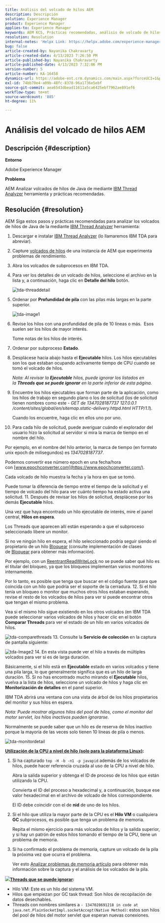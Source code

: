 ```yaml
---
title: Análisis del volcado de hilos AEM
description: Descripción
solution: Experience Manager
product: Experience Manager
applies-to: Experience Manager
keywords: AEM KCS, Prácticas recomendadas, análisis de volcado de hilos de, Adobe Experience Manager, Java, Analizador de hilos de IBM
resolution: Resolution
internal-notes: 'Helpx Link: https://helpx.adobe.com/experience-manager/kb/thread-dump-analysis.html'
bug: false
article-created-by: Nayanika Chakravarty
article-created-date: 4/13/2023 7:26:50 PM
article-published-by: Nayanika Chakravarty
article-published-date: 4/13/2023 7:32:06 PM
version-number: 5
article-number: KA-16458
dynamics-url: https://adobe-ent.crm.dynamics.com/main.aspx?forceUCI=1&pagetype=entityrecord&etn=knowledgearticle&id=3623661f-31da-ed11-a7c7-6045bd0067ea
exl-id: 74bb70e4-a09b-48fc-8378-96a1736e5ebf
source-git-commit: aea6543dbead11611a5ca6425ebf7962ae891ef6
workflow-type: tm+mt
source-wordcount: '885'
ht-degree: 11%

---
```


# Análisis del volcado de hilos AEM

## Descripción {#description}


<b>Entorno</b>

Adobe Experience Manager

<b>Problema</b>

AEM Analizar volcados de hilos de Java de mediante [IBM Thread Analyzer](https://www.ibm.com/support/pages/ibm-thread-and-monitor-dump-analyzer-java-tmda) herramienta y prácticas recomendadas.


## Resolución {#resolution}


AEM Siga estos pasos y prácticas recomendadas para analizar los volcados de hilos de Java de la mediante [IBM Thread Analyzer](https://www.ibm.com/support/pages/ibm-thread-and-monitor-dump-analyzer-java-tmda) herramienta:

1. Descargar e instalar [IBM Thread Analyzer](https://www.ibm.com/support/pages/ibm-thread-and-monitor-dump-analyzer-java-tmda) (lo llamaremos IBM TDA para abreviar).
2. Capture [volcados de hilos](https://helpx.adobe.com/experience-manager/kb/thread-dumps-collection-analysis.html) de una instancia de AEM que experimenta problemas de rendimiento.
3. Abra los volcados de subprocesos en IBM TDA.
4. Para ver los detalles de un volcado de hilos, seleccione el archivo en la lista y, a continuación, haga clic en <b>Detalle del hilo</b> botón.

   ![tda-threaddetail](https://helpx.adobe.com/content/dam/help/en/experience-manager/kb/thread-dump-analysis/_jcr_content/main-pars/image_1587732783/tda-threaddetail.png "tda-threaddetail")
5. Ordenar por <b>Profundidad de pila</b> con las pilas más largas en la parte superior.

   ![tda-image1](https://helpx.adobe.com/content/dam/help/en/experience-manager/kb/thread-dump-analysis/_jcr_content/main-pars/image/tda-image1.png)
6. Revise los hilos con una profundidad de pila de 10 líneas o más.  Esos suelen ser los hilos de mayor interés.

   Tome notas de los hilos de interés.
7. Ordenar por subproceso <b>Estado</b>.
8. Desplácese hacia abajo hasta el <b>Ejecutable</b> hilos. Los hilos ejecutables son los que estaban ocupando activamente tiempo de CPU cuando se tomó el volcado de hilos.

   *Nota: Al revisar la <b>Ejecutable</b> hilos, puede ignorar los listados en la <b>Threads que se puede ignorar</b> en la parte inferior de esta página.*


9. Encuentre los hilos ejecutables que forman parte de la aplicación, como los hilos de trabajo en segundo plano o los de solicitud (los de solicitud tienen nombres como este - *GET de 1347028187737 127.0.0.1 /content/sites/global/en/sitemap.static-delivery.httpd.html HTTP/1.1*).

   Cuando los encuentre, haga clic en ellos uno por uno.
10. Para cada hilo de solicitud, puede averiguar cuándo el explorador del usuario hizo la solicitud al servidor si mira la marca de tiempo en el nombre del hilo.

   Por ejemplo, en el nombre del hilo anterior, la marca de tiempo (en formato unix epoch de milisegundos) es *1347028187737*.

   Podemos convertir ese número epoch en una fecha/hora con [www.epochconverter.com](https://www.epochconverter.com/).

   Cada volcado de hilo muestra la fecha y la hora en que se tomó.

   Puede tomar la diferencia de tiempo entre el tiempo de la solicitud y el tiempo de volcado del hilo para ver cuánto tiempo ha estado activa una solicitud.
11. Después de revisar los hilos de solicitud, desplácese por los demás <b>Ejecutable</b> hilos.

   Una vez que haya encontrado un hilo ejecutable de interés, mire el panel central, <b>Hilos en espera</b>.

   Los Threads que aparecen allí están esperando a que el subproceso seleccionado libere un monitor.

   Si no ve ningún hilo en espera, el hilo seleccionado podría seguir siendo el propietario de un hilo [Bloquear](https://docs.oracle.com/javase/1.5.0/docs/api/java/util/concurrent/locks/Lock.html) (consulte implementación de clases de [Bloquear](https://docs.oracle.com/javase/1.5.0/docs/api/java/util/concurrent/locks/Lock.html) para obtener más información).

   Por ejemplo, con un [ReentrantReadWriteLock](https://docs.oracle.com/javase/1.5.0/docs/api/java/util/concurrent/locks/ReentrantReadWriteLock.html) no se puede saber qué hilo es el titular del bloqueo, ya que los bloqueos implementan varios monitores internamente.

   Por lo tanto, es posible que tenga que buscar en el código fuente para que coincida con un hilo que podría ser el soporte de la cerradura.
12. Si el hilo tenía un bloqueo o monitor que muchos otros hilos estaban esperando, revise el resto de los volcados de hilos para ver si puede encontrar otros que tengan el mismo problema.

   Vea si el mismo hilo sigue existiendo en los otros volcados (en IBM TDA puede seleccionar varios volcados de hilos y hacer clic en el botón <b>Comparar Threads</b> para ver el estado de un hilo en varios volcados de hilos.

   ![tda-comparethreads](https://helpx.adobe.com/content/dam/help/en/experience-manager/kb/thread-dump-analysis/_jcr_content/main-pars/image_1159496390/tda-comparethreads.png)
13. Consulte la <b>Servicio de colección</b> en la captura de pantalla siguiente:

   ![tda-Image2](https://helpx.adobe.com/content/dam/help/en/experience-manager/kb/thread-dump-analysis/_jcr_content/main-pars/image_1730877898/tda-Image2.png)
14. En esta vista puede ver el hilo a través de múltiples volcados para ver si es de larga duración.

   Básicamente, si el hilo está en <b>Ejecutable</b> estado en varios volcados y tiene una pila larga, lo que generalmente significa que es un hilo de larga duración.
15. Si no has encontrado mucho mirando el <b>Ejecutable</b> hilos, vuelva a la lista de hilos, seleccione un volcado de hilos y haga clic en <b>Monitorización de detalles</b> en el panel superior.

   IBM TDA abrirá una ventana con una vista de árbol de los hilos propietarios del monitor y sus hilos en espera.

   *Nota: Puede mostrar algunos hilos del pool de hilos, como el monitor del motor servlet, los hilos inactivos pueden ignorarse.*

   Normalmente se puede saber que un hilo es de reserva de hilos inactivo porque la mayoría de las veces solo tienen 10 líneas de pila o menos.

   ![tda-monitordetail](https://helpx.adobe.com/content/dam/help/en/experience-manager/kb/thread-dump-analysis/_jcr_content/main-pars/image_1106466084/tda-monitordetail.png)




<u><b>Utilización de la CPU a nivel de hilo (solo para la plataforma Linux)</b></u><b>:</b>

1. Si ha capturado `top -H -b -n1 -p javapid` además de los volcados de hilos, puede hacer referencia cruzada al uso de la CPU a nivel de hilo.

   Abra la salida superior y obtenga el ID de proceso de los hilos que están utilizando la CPU.

   Convierta el ID del proceso a hexadecimal y, a continuación, busque ese valor hexadecimal en el archivo de volcado de hilos correspondiente.

   El ID debe coincidir con el de <b>nid</b> de uno de los hilos.
2. Si el hilo que utiliza la mayor parte de la CPU es el <b>Hilo VM</b> o cualquiera <b>GC</b> subprocesos, es posible que tenga un problema de memoria.

   Repita el mismo ejercicio para más volcados de hilos y la salida superior, y si hay un patrón de estos hilos tomando el tiempo de la CPU, tiene un problema de memoria.
3. Si ha confirmado el problema de memoria, capture un volcado de la pila la próxima vez que ocurra el problema.

   Ver esto [Analizar problemas de memoria artículo](https://experienceleague.adobe.com/docs/experience-cloud-kcs/kbarticles/KA-17482.html?lang=en) para obtener más información sobre la captura y el análisis de los volcados de la pila.


![](https://helpx.adobe.com/libs/cq/ui/resources/0.gif)<b><u>Threads que se puede ignorar</u>:</b>

- Hilo VM: Este es un hilo del sistema VM.
- Hilos que empiezan por GC task thread: Son hilos de recopilación de datos desechables.
- Threads con nombres similares a `- 1347028691218 in code at java.net.PlainSocketImpl.socketAccept(Native Method)`: estos son hilos del pool de hilos del motor servlet que esperan nuevas conexiones.
